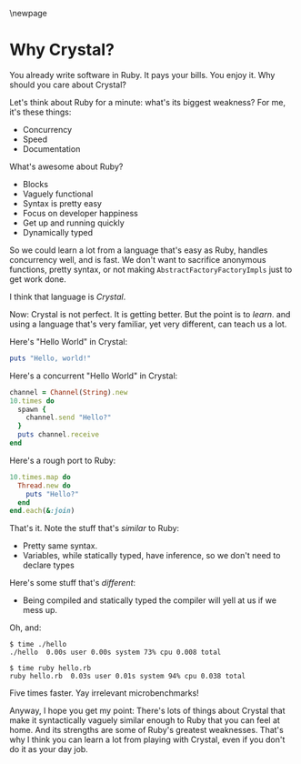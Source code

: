 \newpage

# Why Crystal?

You already write software in Ruby. It pays your bills. You enjoy it.
Why should you care about Crystal?

Let's think about Ruby for a minute: what's its biggest weakness? For
me, it's these things:

-   Concurrency
-   Speed
-   Documentation

What's awesome about Ruby?

-   Blocks
-   Vaguely functional
-   Syntax is pretty easy
-   Focus on developer happiness
-   Get up and running quickly
-   Dynamically typed

So we could learn a lot from a language that's easy as Ruby, handles concurrency well,
and is fast. We don't want to sacrifice anonymous functions, pretty syntax,
or not making `AbstractFactoryFactoryImpls` just to get work done.

I think that language is *Crystal*.

Now: Crystal is not perfect. It is getting better.
But the point is to *learn*. and using a language that's very familiar, yet very different, can teach us a lot.

Here's "Hello World" in Crystal:

```ruby
puts "Hello, world!"
```

Here's a concurrent "Hello World" in Crystal:

```ruby
channel = Channel(String).new
10.times do
  spawn {
    channel.send "Hello?"
  }
  puts channel.receive
end
```

Here's a rough port to Ruby:


```ruby
10.times.map do
  Thread.new do
    puts "Hello?"
  end
end.each(&:join)
```

That's it. Note the stuff that's *similar* to Ruby:

-   Pretty same syntax.
-   Variables, while statically typed, have inference, so we don't need to declare types

Here's some stuff that's *different*:

-   Being compiled and statically typed the compiler will yell at us if we mess up.

Oh, and:

    $ time ./hello
    ./hello  0.00s user 0.00s system 73% cpu 0.008 total

    $ time ruby hello.rb
    ruby hello.rb  0.03s user 0.01s system 94% cpu 0.038 total

Five times faster. Yay irrelevant microbenchmarks!

Anyway, I hope you get my point: There's lots of things about Crystal that
make it syntactically vaguely similar enough to Ruby that you can feel
at home. And its strengths are some of Ruby's
greatest weaknesses. That's why I think you can learn a lot from playing
with Crystal, even if you don't do it as your day job.
